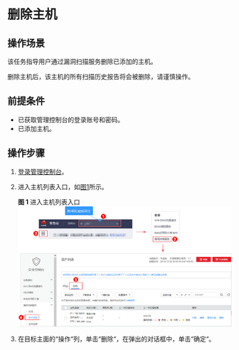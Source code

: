 # 删除主机<a name="vss_01_0112"></a>

## 操作场景<a name="section84574104610"></a>

该任务指导用户通过漏洞扫描服务删除已添加的主机。

删除主机后，该主机的所有扫描历史报告将会被删除，请谨慎操作。

## 前提条件<a name="section1279411134818"></a>

-   已获取管理控制台的登录账号和密码。
-   已添加主机。

## 操作步骤<a name="section121714362046"></a>

1.  [登录管理控制台](https://console.huaweicloud.com/)。
2.  进入主机列表入口，如[图1](#vss_01_0073_fig1643474422612)所示。

    **图 1**  进入主机列表入口<a name="vss_01_0073_fig1643474422612"></a>  
    ![](figures/进入主机列表入口.png "进入主机列表入口")

3.  在目标主面的“操作“列，单击“删除“，在弹出的对话框中，单击“确定“。


